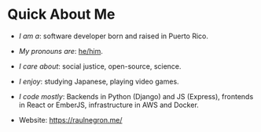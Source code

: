 # Quick About Me

* _I am a_: software developer born and raised in Puerto Rico.
* _My pronouns are_: [he/him](https://www.mypronouns.org/what-and-why).
* _I care about_: social justice, open-source, science.
* _I enjoy_: studying Japanese, playing video games.
* _I code mostly_: Backends in Python (Django) and JS (Express), frontends in React or EmberJS, infrastructure in AWS and Docker.


* Website: https://raulnegron.me/
